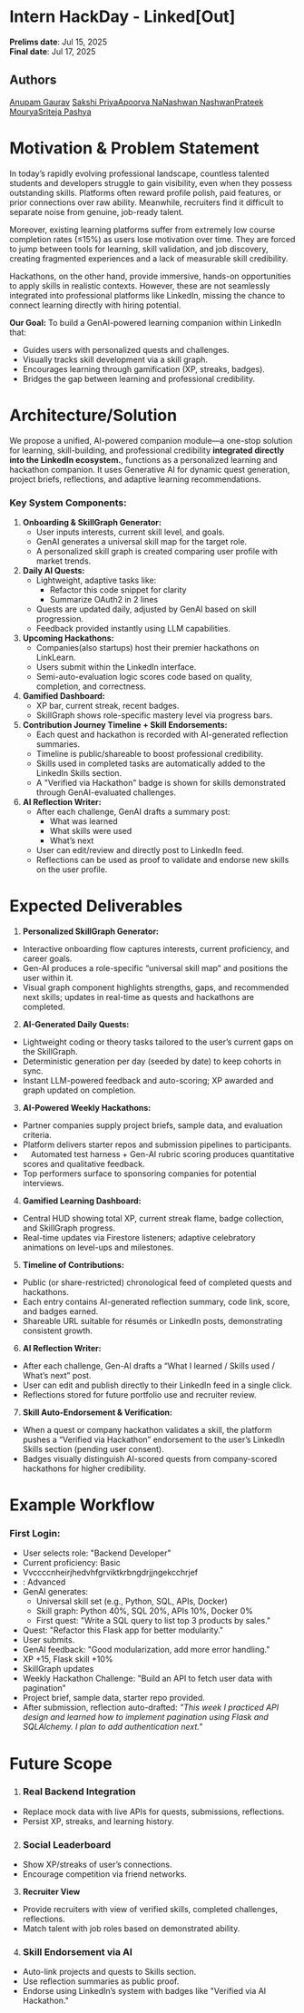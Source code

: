 # Intern HackDay \- Linked\[Out\]

**Prelims date**: Jul 15, 2025  
**Final date**: Jul 17, 2025

## Authors

[Anupam Gaurav](mailto:angaurav@linkedin.com) [Sakshi Priya](mailto:sapriya@linkedin.com)[Apoorva Na](mailto:apoorva@linkedin.com)[Nashwan Nashwan](mailto:nnashwan@linkedin.com)[Prateek Mourya](mailto:pmourya@linkedin.com)[Sriteja Pashya](mailto:spashya@linkedin.com)

# Motivation & Problem Statement

In today’s rapidly evolving professional landscape, countless talented students and developers struggle to gain visibility, even when they possess outstanding skills. Platforms often reward profile polish, paid features, or prior connections over raw ability. Meanwhile, recruiters find it difficult to separate noise from genuine, job-ready talent.

Moreover, existing learning platforms suffer from extremely low course completion rates (≤15%) as users lose motivation over time. They are forced to jump between tools for learning, skill validation, and job discovery, creating fragmented experiences and a lack of measurable skill credibility.

Hackathons, on the other hand, provide immersive, hands-on opportunities to apply skills in realistic contexts. However, these are not seamlessly integrated into professional platforms like LinkedIn, missing the chance to connect learning directly with hiring potential.

**Our Goal:** To build a GenAI-powered learning companion within LinkedIn that:

* Guides users with personalized quests and challenges.  
* Visually tracks skill development via a skill graph.  
* Encourages learning through gamification (XP, streaks, badges).  
* Bridges the gap between learning and professional credibility.

# Architecture/Solution

We propose a unified, AI-powered companion module—a one-stop solution for learning, skill-building, and professional credibility **integrated directly into the LinkedIn ecosystem.**, functions as a personalized learning and hackathon companion. It uses Generative AI for dynamic quest generation, project briefs, reflections, and adaptive learning recommendations.

### **Key System Components:**

1. **Onboarding & SkillGraph Generator:**  
   * User inputs interests, current skill level, and goals.  
   * GenAI generates a universal skill map for the target role.  
   * A personalized skill graph is created comparing user profile with market trends.  
2. **Daily AI Quests:**  
   * Lightweight, adaptive tasks like:  
     * Refactor this code snippet for clarity  
     * Summarize OAuth2 in 2 lines  
   * Quests are updated daily, adjusted by GenAI based on skill progression.  
   * Feedback provided instantly using LLM capabilities.  
3. **Upcoming Hackathons:**  
   * Companies(also startups) host their premier hackathons on LinkLearn.  
   * Users submit within the LinkedIn interface.  
   * Semi-auto-evaluation logic scores code based on quality, completion, and correctness.  
4. **Gamified Dashboard:**  
   * XP bar, current streak, recent badges.  
   * SkillGraph shows role-specific mastery level via progress bars.  
5. **Contribution Journey Timeline \+ Skill Endorsements:**  
   * Each quest and hackathon is recorded with AI-generated reflection summaries.  
   * Timeline is public/shareable to boost professional credibility.  
   * Skills used in completed tasks are automatically added to the LinkedIn Skills section.  
   * A "Verified via Hackathon" badge is shown for skills demonstrated through GenAI-evaluated challenges.  
6. **AI Reflection Writer:**  
   * After each challenge, GenAI drafts a summary post:  
     * What was learned  
     * What skills were used  
     * What’s next  
   * User can edit/review and directly post to LinkedIn feed.  
   * Reflections can be used as proof to validate and endorse new skills on the user profile.

# Expected Deliverables

1. **Personalized SkillGraph Generator:**   
* Interactive onboarding flow captures interests, current proficiency, and career goals.    
* Gen-AI produces a role-specific “universal skill map” and positions the user within it.    
* Visual graph component highlights strengths, gaps, and recommended next skills; updates in real-time as quests and hackathons are completed.  
2. **AI-Generated Daily Quests:**   
* Lightweight coding or theory tasks tailored to the user’s current gaps on the SkillGraph.    
* Deterministic generation per day (seeded by date) to keep cohorts in sync.    
* Instant LLM-powered feedback and auto-scoring; XP awarded and graph updated on completion.  
3. **AI-Powered Weekly Hackathons:**   
* Partner companies supply project briefs, sample data, and evaluation criteria.    
* Platform delivers starter repos and submission pipelines to participants.    
*  Automated test harness \+ Gen-AI rubric scoring produces quantitative scores and qualitative feedback.    
* Top performers surface to sponsoring companies for potential interviews.  
4. **Gamified Learning Dashboard:**   
* Central HUD showing total XP, current streak flame, badge collection, and SkillGraph progress.    
* Real-time updates via Firestore listeners; adaptive celebratory animations on level-ups and milestones.    
5. **Timeline of Contributions:**   
* Public (or share-restricted) chronological feed of completed quests and hackathons.    
* Each entry contains AI-generated reflection summary, code link, score, and badges earned.    
* Shareable URL suitable for résumés or LinkedIn posts, demonstrating consistent growth.  
6. **AI Reflection Writer:**   
* After each challenge, Gen-AI drafts a “What I learned / Skills used / What’s next” post.    
* User can edit and publish directly to their LinkedIn feed in a single click.    
* Reflections stored for future portfolio use and recruiter review.  
7. **Skill Auto-Endorsement & Verification:**   
* When a quest or company hackathon validates a skill, the platform pushes a “Verified via Hackathon” endorsement to the user’s LinkedIn Skills section (pending user consent).    
* Badges visually distinguish AI-scored quests from company-scored hackathons for higher credibility.


# Example Workflow

### **First Login:**

* User selects role: "Backend Developer"  
* Current proficiency: Basic  
* Vvccccnheirjhedvhfgrviktkrbngdrjjngekcchrjef  
* : Advanced  
* GenAI generates:  
  * Universal skill set (e.g., Python, SQL, APIs, Docker)  
  * Skill graph: Python 40%, SQL 20%, APIs 10%, Docker 0%  
  * First quest: "Write a SQL query to list top 3 products by sales."  
* Quest: "Refactor this Flask app for better modularity."  
* User submits.  
* GenAI feedback: "Good modularization, add more error handling."  
* XP \+15, Flask skill \+10%  
* SkillGraph updates  
* Weekly Hackathon Challenge: "Build an API to fetch user data with pagination"  
* Project brief, sample data, starter repo provided.  
* After submission, reflection auto-drafted: *"This week I practiced API design and learned how to implement pagination using Flask and SQLAlchemy. I plan to add authentication next."*


  
        

# Future Scope

1. ###  **Real Backend Integration**

* Replace mock data with live APIs for quests, submissions, reflections.  
* Persist XP, streaks, and learning history.

2. ###  **Social Leaderboard**

* Show XP/streaks of user’s connections.  
* Encourage competition via friend networks.  
3. **Recruiter View**  
* Provide recruiters with view of verified skills, completed challenges, reflections.  
* Match talent with job roles based on demonstrated ability.

4. ### **Skill Endorsement via AI**

* Auto-link projects and quests to Skills section.  
* Use reflection summaries as public proof.  
* Endorse using LinkedIn’s system with badges like "Verified via AI Hackathon."

  